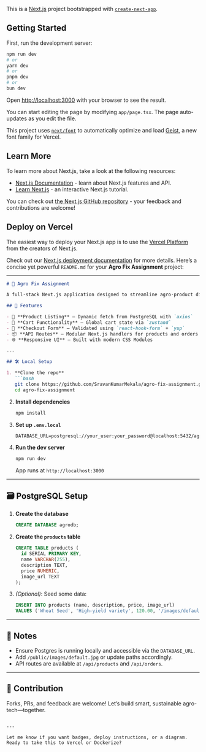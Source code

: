 This is a [Next.js](https://nextjs.org) project bootstrapped with [`create-next-app`](https://nextjs.org/docs/app/api-reference/cli/create-next-app).

## Getting Started

First, run the development server:

```bash
npm run dev
# or
yarn dev
# or
pnpm dev
# or
bun dev
```

Open [http://localhost:3000](http://localhost:3000) with your browser to see the result.

You can start editing the page by modifying `app/page.tsx`. The page auto-updates as you edit the file.

This project uses [`next/font`](https://nextjs.org/docs/app/building-your-application/optimizing/fonts) to automatically optimize and load [Geist](https://vercel.com/font), a new font family for Vercel.

## Learn More

To learn more about Next.js, take a look at the following resources:

- [Next.js Documentation](https://nextjs.org/docs) - learn about Next.js features and API.
- [Learn Next.js](https://nextjs.org/learn) - an interactive Next.js tutorial.

You can check out [the Next.js GitHub repository](https://github.com/vercel/next.js) - your feedback and contributions are welcome!

## Deploy on Vercel

The easiest way to deploy your Next.js app is to use the [Vercel Platform](https://vercel.com/new?utm_medium=default-template&filter=next.js&utm_source=create-next-app&utm_campaign=create-next-app-readme) from the creators of Next.js.

Check out our [Next.js deployment documentation](https://nextjs.org/docs/app/building-your-application/deploying) for more details.
Here’s a concise yet powerful `README.md` for your **Agro Fix Assignment** project:

---

```markdown
# 🌾 Agro Fix Assignment

A full-stack Next.js application designed to streamline agro-product discovery and cart management. Built with performance, simplicity, and modern dev practices in mind.

## 🚀 Features

- 🔎 **Product Listing** – Dynamic fetch from PostgreSQL with `axios`
- 🛒 **Cart Functionality** – Global cart state via `zustand`
- 🧾 **Checkout Form** – Validated using `react-hook-form` + `yup`
- 📦 **API Routes** – Modular Next.js handlers for products and orders
- 🌐 **Responsive UI** – Built with modern CSS Modules

---

## 🛠️ Local Setup

1. **Clone the repo**
   ```bash
   git clone https://github.com/SravanKumarMekala/agro-fix-assignment.git
   cd agro-fix-assignment
   ```

2. **Install dependencies**
   ```bash
   npm install
   ```

3. **Set up `.env.local`**
   ```
   DATABASE_URL=postgresql://your_user:your_password@localhost:5432/agrodb
   ```

4. **Run the dev server**
   ```bash
   npm run dev
   ```
   App runs at `http://localhost:3000`

---

## 🗃️ PostgreSQL Setup

1. **Create the database**
   ```sql
   CREATE DATABASE agrodb;
   ```

2. **Create the `products` table**
   ```sql
   CREATE TABLE products (
     id SERIAL PRIMARY KEY,
     name VARCHAR(255),
     description TEXT,
     price NUMERIC,
     image_url TEXT
   );
   ```

3. *(Optional)*: Seed some data:
   ```sql
   INSERT INTO products (name, description, price, image_url)
   VALUES ('Wheat Seed', 'High-yield variety', 120.00, '/images/default.jpg');
   ```

---

## 📌 Notes

- Ensure Postgres is running locally and accessible via the `DATABASE_URL`.
- Add `/public/images/default.jpg` or update paths accordingly.
- API routes are available at `/api/products` and `/api/orders`.

---

## 🤝 Contribution

Forks, PRs, and feedback are welcome! Let’s build smart, sustainable agro-tech—together.

```

---

Let me know if you want badges, deploy instructions, or a diagram. Ready to take this to Vercel or Dockerize?